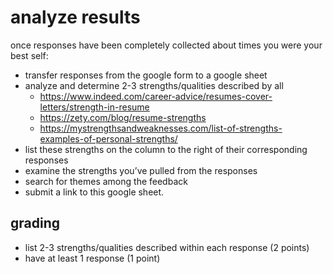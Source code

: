 # analyze results

once responses have been completely collected about times you were your best
self:

- transfer responses from the google form to a google sheet
- analyze and determine 2-3 strengths/qualities described by all
	- https://www.indeed.com/career-advice/resumes-cover-letters/strength-in-resume
	- https://zety.com/blog/resume-strengths
	- https://mystrengthsandweaknesses.com/list-of-strengths-examples-of-personal-strengths/
- list these strengths on the column to the right of their corresponding
  responses
- examine the strengths you’ve pulled from the responses
- search for themes among the feedback
- submit a link to this google sheet.

## grading

- list 2-3 strengths/qualities described within each response (2 points)
- have at least 1 response (1 point)
